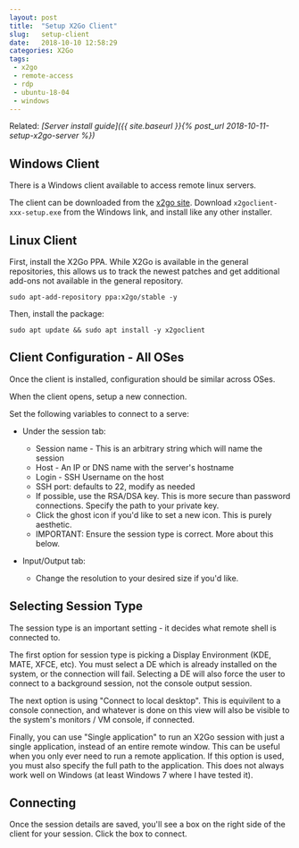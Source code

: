```yaml
---
layout: post
title:  "Setup X2Go Client"
slug:   setup-client
date:   2018-10-10 12:58:29
categories: X2Go
tags: 
 - x2go
 - remote-access
 - rdp
 - ubuntu-18-04
 - windows
---
```


Related: _[Server install guide]({{ site.baseurl }}{% post_url 2018-10-11-setup-x2go-server %})_

## Windows Client

There is a Windows client available to access remote linux servers.

The client can be downloaded from the [x2go site](https://wiki.x2go.org/doku.php/doc:installation:x2goclient).
Download `x2goclient-xxx-setup.exe` from the Windows link, and install like any other installer.

## Linux Client

First, install the X2Go PPA. While X2Go is available in the general repositories, this allows us to track the
newest patches and get additional add-ons not available in the general repository.

```
sudo apt-add-repository ppa:x2go/stable -y
```

Then, install the package:

```
sudo apt update && sudo apt install -y x2goclient
```

## Client Configuration - All OSes

Once the client is installed, configuration should be similar across OSes.

When the client opens, setup a new connection.

Set the following variables to connect to a serve:

 * Under the session tab:
   * Session name - This is an arbitrary string which will name the session
   * Host - An IP or DNS name with the server's hostname
   * Login - SSH Username on the host
   * SSH port: defaults to 22, modify as needed
   * If possible, use the RSA/DSA key. This is more secure than password connections. Specify the path
     to your private key.
   * Click the ghost icon if you'd like to set a new icon. This is purely aesthetic.
   * IMPORTANT: Ensure the session type is correct. More about this below.

 * Input/Output tab: 
   * Change the resolution to your desired size if you'd like.
	

## Selecting Session Type

The session type is an important setting - it decides what remote shell is connected to.

The first option for session type is picking a Display Environment (KDE, MATE, XFCE, etc). You must select
a DE which is already installed on the system, or the connection will fail. Selecting a DE will also force 
the user to connect to a background session, not the console output session.

The next option is using "Connect to local desktop". This is equivilent to a console connection, and
whatever is done on this view will also be visible to the system's monitors / VM console, if connected.

Finally, you can use "Single application" to run an X2Go session with just a single application, instead
of an entire remote window. This can be useful when you only ever need to run a remote application. If
this option is used, you must also specify the full path to the application. This does not always work well
on Windows (at least Windows 7 where I have tested it).

## Connecting

Once the session details are saved, you'll see a box on the right side of the client for your session.
Click the box to connect.
